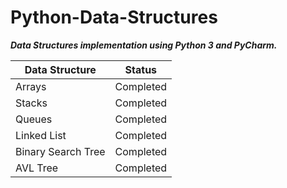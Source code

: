 # Python-Data-Structures

***Data Structures implementation using Python 3 and PyCharm.***

|       Data Structure      |         Status          |
| ------------------------- | ----------------------- |
|         Arrays            |         Completed       |
|         Stacks            |         Completed       |
|         Queues            |         Completed       |
|       Linked List         |         Completed       |
|   Binary Search Tree      |         Completed       |
|         AVL Tree          |         Completed       |
